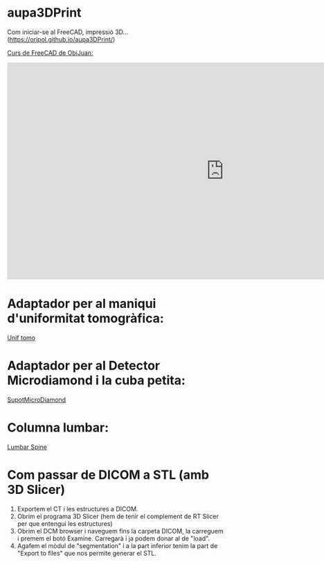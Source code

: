# aupa3DPrint
Com iniciar-se al FreeCAD, impressió 3D... (https://oripol.github.io/aupa3DPrint/)

[Curs de FreeCAD de ObiJuan:](https://www.youtube.com/playlist?list=PLmnz0JqIMEzWQV-3ce9tVB_LFH9a91YHf)

<iframe width="1000" height="500" src="https://www.youtube.com/embed/videoseries?list=PLmnz0JqIMEzWQV-3ce9tVB_LFH9a91YHf" frameborder="0" allow="accelerometer; autoplay; encrypted-media; gyroscope; picture-in-picture" allowfullscreen></iframe>

# Adaptador per al maniqui d'uniformitat tomogràfica:

[Unif tomo](https://github.com/oripol/aupa3DPrint/blob/master/uniftomo_v3.stl)

# Adaptador per al Detector Microdiamond i la cuba petita:

[SupotMicroDiamond](https://github.com/oripol/aupa3DPrint/blob/master/suportMicroDiamond.stl)

# Columna lumbar:

[Lumbar Spine](https://github.com/oripol/aupa3DPrint/blob/master/lumbar.stl)

# Com passar de DICOM a STL (amb 3D Slicer)

1. Exportem el CT i les estructures a DICOM. 
2. Obrim el programa 3D Slicer (hem de tenir el complement de RT Slicer per que entengui les estructures)
3. Obrim el DCM browser i naveguem fins la carpeta DICOM, la carreguem i premem el botó Examine. Carregarà i ja podem donar al de "load".
4. Agafem el mòdul de "segmentation" i a la part inferior tenim la part de "Export to files" que nos permite generar el STL.


